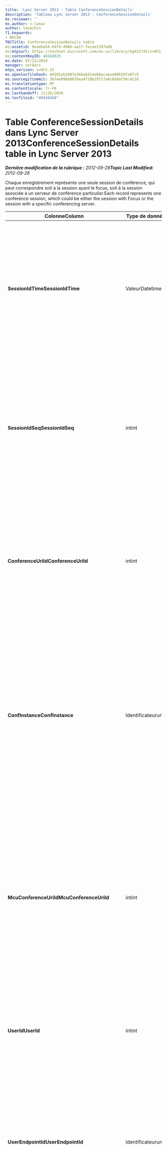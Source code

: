 ```yaml
---
title: 'Lync Server 2013 : Table ConferenceSessionDetails'
description: 'Tableau Lync Server 2013 : ConferenceSessionDetails'
ms.reviewer: ''
ms.author: v-lanac
author: lanachin
f1.keywords:
- NOCSH
TOCTitle: ConferenceSessionDetails table
ms:assetid: 9eae6a54-69fd-4966-aa17-7ecee1297ad8
ms:mtpsurl: https://technet.microsoft.com/en-us/library/Gg412741(v=OCS.15)
ms:contentKeyID: 48184925
ms.date: 07/23/2014
manager: serdars
mtps_version: v=OCS.15
ms.openlocfilehash: 0d101eb1607e366ab814e60acaeee80820fe87c5
ms.sourcegitcommit: 36fee89bb887bea4f18b19f17a8c69daf5bc423d
ms.translationtype: MT
ms.contentlocale: fr-FR
ms.lasthandoff: 11/26/2020
ms.locfileid: "49434416"
---
```

# <a name="conferencesessiondetails-table-in-lync-server-2013"></a><span data-ttu-id="a89bb-103">Table ConferenceSessionDetails dans Lync Server 2013</span><span class="sxs-lookup"><span data-stu-id="a89bb-103">ConferenceSessionDetails table in Lync Server 2013</span></span>

<div data-xmlns="http://www.w3.org/1999/xhtml">

<div class="topic" data-xmlns="http://www.w3.org/1999/xhtml" data-msxsl="urn:schemas-microsoft-com:xslt" data-cs="https://msdn.microsoft.com/">

<div data-asp="https://msdn2.microsoft.com/asp">



</div>

<div id="mainSection">

<div id="mainBody"><span data-ttu-id="a89bb-104">

<span> </span></span><span class="sxs-lookup"><span data-stu-id="a89bb-104">

<span> </span></span></span>

<span data-ttu-id="a89bb-105">_**Dernière modification de la rubrique :** 2012-09-28_</span><span class="sxs-lookup"><span data-stu-id="a89bb-105">_**Topic Last Modified:** 2012-09-28_</span></span>

<span data-ttu-id="a89bb-106">Chaque enregistrement représente une seule session de conférence, qui peut correspondre soit à la session ayant le focus, soit à la session associée à un serveur de conférence particulier.</span><span class="sxs-lookup"><span data-stu-id="a89bb-106">Each record represents one conference session, which could be either the session with Focus or the session with a specific conferencing server.</span></span>


<table>
<colgroup>
<col style="width: 25%" />
<col style="width: 25%" />
<col style="width: 25%" />
<col style="width: 25%" />
</colgroup>
<thead>
<tr class="header">
<th><span data-ttu-id="a89bb-107">Colonne</span><span class="sxs-lookup"><span data-stu-id="a89bb-107">Column</span></span></th>
<th><span data-ttu-id="a89bb-108">Type de données</span><span class="sxs-lookup"><span data-stu-id="a89bb-108">Data Type</span></span></th>
<th><span data-ttu-id="a89bb-109">Clé/Index</span><span class="sxs-lookup"><span data-stu-id="a89bb-109">Key/Index</span></span></th>
<th><span data-ttu-id="a89bb-110">Détails</span><span class="sxs-lookup"><span data-stu-id="a89bb-110">Details</span></span></th>
</tr>
</thead>
<tbody>
<tr class="odd">
<td><p><span data-ttu-id="a89bb-111"><strong>SessionIdTime</strong></span><span class="sxs-lookup"><span data-stu-id="a89bb-111"><strong>SessionIdTime</strong></span></span></p></td>
<td><p><span data-ttu-id="a89bb-112">Valeur</span><span class="sxs-lookup"><span data-stu-id="a89bb-112">Datetime</span></span></p></td>
<td><p><span data-ttu-id="a89bb-113">Etranger principal</span><span class="sxs-lookup"><span data-stu-id="a89bb-113">Primary, Foreign</span></span></p></td>
<td><p><span data-ttu-id="a89bb-114">Durée de la demande de session ; utilisé conjointement avec <strong>SessionIdSeq</strong> pour identifier de manière unique une session de conférence.</span><span class="sxs-lookup"><span data-stu-id="a89bb-114">Time of session request; used in conjunction with <strong>SessionIdSeq</strong> to uniquely identify a conference session.</span></span> <span data-ttu-id="a89bb-115">Pour plus d’informations, voir le <a href="lync-server-2013-dialogs-table.md">tableau des boîtes de dialogue dans Lync Server 2013</a> .</span><span class="sxs-lookup"><span data-stu-id="a89bb-115">See the <a href="lync-server-2013-dialogs-table.md">Dialogs table in Lync Server 2013</a> for more information.</span></span></p></td>
</tr>
<tr class="even">
<td><p><span data-ttu-id="a89bb-116"><strong>SessionIdSeq</strong></span><span class="sxs-lookup"><span data-stu-id="a89bb-116"><strong>SessionIdSeq</strong></span></span></p></td>
<td><p><span data-ttu-id="a89bb-117">int</span><span class="sxs-lookup"><span data-stu-id="a89bb-117">int</span></span></p></td>
<td><p><span data-ttu-id="a89bb-118">Etranger principal</span><span class="sxs-lookup"><span data-stu-id="a89bb-118">Primary, Foreign</span></span></p></td>
<td><p><span data-ttu-id="a89bb-119">IDENTIFIant de la session.</span><span class="sxs-lookup"><span data-stu-id="a89bb-119">ID number to identify the session.</span></span> <span data-ttu-id="a89bb-120">Utilisé conjointement avec <strong>SessionIdTime</strong> pour identifier de manière unique une session de conférence.</span><span class="sxs-lookup"><span data-stu-id="a89bb-120">Used in conjunction with <strong>SessionIdTime</strong> to uniquely identify a conference session.</span></span> <span data-ttu-id="a89bb-121">Pour plus d’informations, voir le <a href="lync-server-2013-dialogs-table.md">tableau des boîtes de dialogue dans Lync Server 2013</a> .</span><span class="sxs-lookup"><span data-stu-id="a89bb-121">See the <a href="lync-server-2013-dialogs-table.md">Dialogs table in Lync Server 2013</a> for more information.</span></span> *</p></td>
</tr>
<tr class="odd">
<td><p><span data-ttu-id="a89bb-122"><strong>ConferenceUriId</strong></span><span class="sxs-lookup"><span data-stu-id="a89bb-122"><strong>ConferenceUriId</strong></span></span></p></td>
<td><p><span data-ttu-id="a89bb-123">int</span><span class="sxs-lookup"><span data-stu-id="a89bb-123">int</span></span></p></td>
<td><p><span data-ttu-id="a89bb-124">Externes</span><span class="sxs-lookup"><span data-stu-id="a89bb-124">Foreign</span></span></p></td>
<td><p><span data-ttu-id="a89bb-125">URI de conférence Focus liée à cette session.</span><span class="sxs-lookup"><span data-stu-id="a89bb-125">Focus conference URI related to this session.</span></span> <span data-ttu-id="a89bb-126">Pour plus d’informations, voir la <a href="lync-server-2013-conferenceuris-table.md">table ConferenceUris dans Lync Server 2013</a> .</span><span class="sxs-lookup"><span data-stu-id="a89bb-126">See the <a href="lync-server-2013-conferenceuris-table.md">ConferenceUris table in Lync Server 2013</a> for more information.</span></span> <span data-ttu-id="a89bb-127">Cet URI est un URI de conférence en fonction du focus.</span><span class="sxs-lookup"><span data-stu-id="a89bb-127">This URI is a Focus-based conference URI.</span></span></p></td>
</tr>
<tr class="even">
<td><p><span data-ttu-id="a89bb-128"><strong>ConfInstance</strong></span><span class="sxs-lookup"><span data-stu-id="a89bb-128"><strong>ConfInstance</strong></span></span></p></td>
<td><p><span data-ttu-id="a89bb-129">Identificateur</span><span class="sxs-lookup"><span data-stu-id="a89bb-129">uniqueIdentifier</span></span></p></td>
<td></td>
<td><p><span data-ttu-id="a89bb-130">Identificateur qui différencie les instances des conférences périodiques.</span><span class="sxs-lookup"><span data-stu-id="a89bb-130">Identifier that differentiates between instances of recurring conferences.</span></span> <span data-ttu-id="a89bb-131">Chaque instance de conférence périodique a le même ConferenceURI mais une valeur ConfInstance différente.</span><span class="sxs-lookup"><span data-stu-id="a89bb-131">Each recurring conference instance has the same ConferenceURI but a different ConfInstance value.</span></span></p>
<p><span data-ttu-id="a89bb-132">Ce champ a été présenté dans Microsoft Lync Server 2013.</span><span class="sxs-lookup"><span data-stu-id="a89bb-132">This field was introduced in Microsoft Lync Server 2013.</span></span></p></td>
</tr>
<tr class="odd">
<td><p><span data-ttu-id="a89bb-133"><strong>McuConferenceUriId</strong></span><span class="sxs-lookup"><span data-stu-id="a89bb-133"><strong>McuConferenceUriId</strong></span></span></p></td>
<td><p><span data-ttu-id="a89bb-134">int</span><span class="sxs-lookup"><span data-stu-id="a89bb-134">int</span></span></p></td>
<td><p><span data-ttu-id="a89bb-135">Externes</span><span class="sxs-lookup"><span data-stu-id="a89bb-135">Foreign</span></span></p></td>
<td><p><span data-ttu-id="a89bb-136">URI de la Conférence Server Conferencing liée à cette session.</span><span class="sxs-lookup"><span data-stu-id="a89bb-136">Conferencing server conference URI related to this session.</span></span> <span data-ttu-id="a89bb-137">Pour plus d’informations, voir la <a href="lync-server-2013-conferenceuris-table.md">table ConferenceUris dans Lync Server 2013</a> .</span><span class="sxs-lookup"><span data-stu-id="a89bb-137">See the <a href="lync-server-2013-conferenceuris-table.md">ConferenceUris table in Lync Server 2013</a> for more information.</span></span> <span data-ttu-id="a89bb-138">Cet URI est l’URI de conférence basée sur le serveur de conférence.</span><span class="sxs-lookup"><span data-stu-id="a89bb-138">This URI is the conferencing server-based conference URI.</span></span> <span data-ttu-id="a89bb-139">Pour les sessions de conférence au focus, cette colonne a la valeur null.</span><span class="sxs-lookup"><span data-stu-id="a89bb-139">For Focus conference sessions, this column will be null.</span></span></p></td>
</tr>
<tr class="even">
<td><p><span data-ttu-id="a89bb-140"><strong>UserId</strong></span><span class="sxs-lookup"><span data-stu-id="a89bb-140"><strong>UserId</strong></span></span></p></td>
<td><p><span data-ttu-id="a89bb-141">int</span><span class="sxs-lookup"><span data-stu-id="a89bb-141">int</span></span></p></td>
<td><p><span data-ttu-id="a89bb-142">Externes</span><span class="sxs-lookup"><span data-stu-id="a89bb-142">Foreign</span></span></p></td>
<td><p><span data-ttu-id="a89bb-143">ID d’un utilisateur dans la session de conférence.</span><span class="sxs-lookup"><span data-stu-id="a89bb-143">ID of one user in the conference session.</span></span> <span data-ttu-id="a89bb-144">Pour plus d’informations, consultez le <a href="lync-server-2013-users-table.md">tableau utilisateurs dans Lync Server 2013</a> .</span><span class="sxs-lookup"><span data-stu-id="a89bb-144">See the <a href="lync-server-2013-users-table.md">Users table in Lync Server 2013</a> for more information.</span></span></p></td>
</tr>
<tr class="odd">
<td><p><span data-ttu-id="a89bb-145"><strong>UserEndpointId</strong></span><span class="sxs-lookup"><span data-stu-id="a89bb-145"><strong>UserEndpointId</strong></span></span></p></td>
<td><p><span data-ttu-id="a89bb-146">identificateur</span><span class="sxs-lookup"><span data-stu-id="a89bb-146">uniqueidentifier</span></span></p></td>
<td></td>
<td><p><span data-ttu-id="a89bb-147">GUID permettant d’identifier l’instance de point de terminaison.</span><span class="sxs-lookup"><span data-stu-id="a89bb-147">A GUID to identify the instance of endpoint.</span></span> <span data-ttu-id="a89bb-148">Par exemple, si un utilisateur ouvre une session sur d’autres ordinateurs avec le même compte, chaque ordinateur aura un ID de point de terminaison différent.</span><span class="sxs-lookup"><span data-stu-id="a89bb-148">For example, if one user logs on to different machines with the same account, then each machine will have a different endpoint ID.</span></span></p></td>
</tr>
<tr class="even">
<td><p><span data-ttu-id="a89bb-149"><strong>OnBehalfOfId</strong></span><span class="sxs-lookup"><span data-stu-id="a89bb-149"><strong>OnBehalfOfId</strong></span></span></p></td>
<td><p><span data-ttu-id="a89bb-150">int</span><span class="sxs-lookup"><span data-stu-id="a89bb-150">int</span></span></p></td>
<td><p><span data-ttu-id="a89bb-151">Externes</span><span class="sxs-lookup"><span data-stu-id="a89bb-151">Foreign</span></span></p></td>
<td><p><span data-ttu-id="a89bb-152">Indique l’IDENTIFIant de l’utilisateur pour lequel l’appelant a son nom.</span><span class="sxs-lookup"><span data-stu-id="a89bb-152">Indicates the ID of the user of who the caller is on behalf.</span></span> <span data-ttu-id="a89bb-153">Pour plus d’informations, consultez le <a href="lync-server-2013-users-table.md">tableau utilisateurs dans Lync Server 2013</a> .</span><span class="sxs-lookup"><span data-stu-id="a89bb-153">See the <a href="lync-server-2013-users-table.md">Users table in Lync Server 2013</a> for more information.</span></span></p></td>
</tr>
<tr class="odd">
<td><p><span data-ttu-id="a89bb-154"><strong>ReferredById</strong></span><span class="sxs-lookup"><span data-stu-id="a89bb-154"><strong>ReferredById</strong></span></span></p></td>
<td><p><span data-ttu-id="a89bb-155">int</span><span class="sxs-lookup"><span data-stu-id="a89bb-155">int</span></span></p></td>
<td><p><span data-ttu-id="a89bb-156">Externes</span><span class="sxs-lookup"><span data-stu-id="a89bb-156">Foreign</span></span></p></td>
<td><p><span data-ttu-id="a89bb-157">ID de l’utilisateur avec lequel l’appel est soumis.</span><span class="sxs-lookup"><span data-stu-id="a89bb-157">ID of the user by who the call is referred.</span></span> <span data-ttu-id="a89bb-158">Pour plus d’informations, consultez le <a href="lync-server-2013-users-table.md">tableau utilisateurs dans Lync Server 2013</a> .</span><span class="sxs-lookup"><span data-stu-id="a89bb-158">See the <a href="lync-server-2013-users-table.md">Users table in Lync Server 2013</a> for more information.</span></span></p></td>
</tr>
<tr class="even">
<td><p><span data-ttu-id="a89bb-159"><strong>UserClientVersionId</strong></span><span class="sxs-lookup"><span data-stu-id="a89bb-159"><strong>UserClientVersionId</strong></span></span></p></td>
<td><p><span data-ttu-id="a89bb-160">int</span><span class="sxs-lookup"><span data-stu-id="a89bb-160">int</span></span></p></td>
<td><p><span data-ttu-id="a89bb-161">Externes</span><span class="sxs-lookup"><span data-stu-id="a89bb-161">Foreign</span></span></p></td>
<td><p><span data-ttu-id="a89bb-162">Version du client utilisée par l’utilisateur de la Conférence.</span><span class="sxs-lookup"><span data-stu-id="a89bb-162">Client version used by the conference user.</span></span> <span data-ttu-id="a89bb-163">Pour plus d’informations, voir la <a href="lync-server-2013-clientversions-table.md">table ClientVersions dans Lync Server 2013</a> .</span><span class="sxs-lookup"><span data-stu-id="a89bb-163">See the <a href="lync-server-2013-clientversions-table.md">ClientVersions table in Lync Server 2013</a> for more information.</span></span></p></td>
</tr>
<tr class="odd">
<td><p><span data-ttu-id="a89bb-164"><strong>ConfClientVersionId</strong></span><span class="sxs-lookup"><span data-stu-id="a89bb-164"><strong>ConfClientVersionId</strong></span></span></p></td>
<td><p><span data-ttu-id="a89bb-165">int</span><span class="sxs-lookup"><span data-stu-id="a89bb-165">int</span></span></p></td>
<td><p><span data-ttu-id="a89bb-166">Externes</span><span class="sxs-lookup"><span data-stu-id="a89bb-166">Foreign</span></span></p></td>
<td><p><span data-ttu-id="a89bb-167">Version du client utilisée par le serveur de conférence.</span><span class="sxs-lookup"><span data-stu-id="a89bb-167">Client version used by the conference server.</span></span> <span data-ttu-id="a89bb-168">Pour plus d’informations, voir la <a href="lync-server-2013-clientversions-table.md">table ClientVersions dans Lync Server 2013</a> .</span><span class="sxs-lookup"><span data-stu-id="a89bb-168">See the <a href="lync-server-2013-clientversions-table.md">ClientVersions table in Lync Server 2013</a> for more information.</span></span></p></td>
</tr>
<tr class="even">
<td><p><span data-ttu-id="a89bb-169"><strong>ReplaceDialogIdTime</strong></span><span class="sxs-lookup"><span data-stu-id="a89bb-169"><strong>ReplaceDialogIdTime</strong></span></span></p></td>
<td><p><span data-ttu-id="a89bb-170">DateHeure</span><span class="sxs-lookup"><span data-stu-id="a89bb-170">datetime</span></span></p></td>
<td><p><span data-ttu-id="a89bb-171">Externes</span><span class="sxs-lookup"><span data-stu-id="a89bb-171">Foreign</span></span></p></td>
<td><p><span data-ttu-id="a89bb-172">Numéro d’identification identifiant la boîte de dialogue qui a été remplacée par la session actuelle.</span><span class="sxs-lookup"><span data-stu-id="a89bb-172">ID number to identify the dialog which was replaced by current session.</span></span> <span data-ttu-id="a89bb-173">Pour plus d’informations, voir le <a href="lync-server-2013-dialogs-table.md">tableau des boîtes de dialogue dans Lync Server 2013</a> .</span><span class="sxs-lookup"><span data-stu-id="a89bb-173">See the <a href="lync-server-2013-dialogs-table.md">Dialogs table in Lync Server 2013</a> for more information.</span></span></p></td>
</tr>
<tr class="odd">
<td><p><span data-ttu-id="a89bb-174"><strong>ReplaceDialogIdSeq</strong></span><span class="sxs-lookup"><span data-stu-id="a89bb-174"><strong>ReplaceDialogIdSeq</strong></span></span></p></td>
<td><p><span data-ttu-id="a89bb-175">int</span><span class="sxs-lookup"><span data-stu-id="a89bb-175">int</span></span></p></td>
<td><p><span data-ttu-id="a89bb-176">Externes</span><span class="sxs-lookup"><span data-stu-id="a89bb-176">Foreign</span></span></p></td>
<td><p><span data-ttu-id="a89bb-177">IDENTIFIant de la session.</span><span class="sxs-lookup"><span data-stu-id="a89bb-177">ID number to identify the session.</span></span> <span data-ttu-id="a89bb-178">Utilisé conjointement avec <strong>ReplacesDialogIdTime</strong> pour identifier de manière unique une session qui est remplacée par cette session.</span><span class="sxs-lookup"><span data-stu-id="a89bb-178">Used in conjunction with <strong>ReplacesDialogIdTime</strong> to uniquely identify a session that is replaced by this session.</span></span> <span data-ttu-id="a89bb-179">Pour plus d’informations, voir le <a href="lync-server-2013-dialogs-table.md">tableau des boîtes de dialogue dans Lync Server 2013</a> .</span><span class="sxs-lookup"><span data-stu-id="a89bb-179">See the <a href="lync-server-2013-dialogs-table.md">Dialogs table in Lync Server 2013</a> for more information.</span></span></p></td>
</tr>
<tr class="even">
<td><p><span data-ttu-id="a89bb-180"><strong>IsStartedByConfServer</strong></span><span class="sxs-lookup"><span data-stu-id="a89bb-180"><strong>IsStartedByConfServer</strong></span></span></p></td>
<td><p><span data-ttu-id="a89bb-181">bit</span><span class="sxs-lookup"><span data-stu-id="a89bb-181">bit</span></span></p></td>
<td></td>
<td><p><span data-ttu-id="a89bb-182">Indique si la session a démarré par le serveur de conférence.</span><span class="sxs-lookup"><span data-stu-id="a89bb-182">Indicates if the session started by the conferencing Server.</span></span></p></td>
</tr>
<tr class="odd">
<td><p><span data-ttu-id="a89bb-183"><strong>IsEndedByConfServer</strong></span><span class="sxs-lookup"><span data-stu-id="a89bb-183"><strong>IsEndedByConfServer</strong></span></span></p></td>
<td><p><span data-ttu-id="a89bb-184">bit</span><span class="sxs-lookup"><span data-stu-id="a89bb-184">bit</span></span></p></td>
<td></td>
<td><p><span data-ttu-id="a89bb-185">Indique si la session a été terminée par le serveur de conférence.</span><span class="sxs-lookup"><span data-stu-id="a89bb-185">Indicates if the session ended by the conferencing server.</span></span></p></td>
</tr>
<tr class="even">
<td><p><span data-ttu-id="a89bb-186"><strong>IsUserInternal</strong></span><span class="sxs-lookup"><span data-stu-id="a89bb-186"><strong>IsUserInternal</strong></span></span></p></td>
<td><p><span data-ttu-id="a89bb-187">bit</span><span class="sxs-lookup"><span data-stu-id="a89bb-187">bit</span></span></p></td>
<td></td>
<td><p><span data-ttu-id="a89bb-188">Si l’utilisateur est connecté à partir d’un emplacement interne ou non.</span><span class="sxs-lookup"><span data-stu-id="a89bb-188">Whether user is logged on from internal or not.</span></span></p></td>
</tr>
<tr class="odd">
<td><p><span data-ttu-id="a89bb-189"><strong>ResponseCode</strong></span><span class="sxs-lookup"><span data-stu-id="a89bb-189"><strong>ResponseCode</strong></span></span></p></td>
<td><p><span data-ttu-id="a89bb-190">int</span><span class="sxs-lookup"><span data-stu-id="a89bb-190">int</span></span></p></td>
<td></td>
<td><p><span data-ttu-id="a89bb-191">Code de réponse SIP (Session Initiation Protocol) à l’invitation à la session.</span><span class="sxs-lookup"><span data-stu-id="a89bb-191">Session Initiation Protocol (SIP) response code to the session invitation.</span></span> <span data-ttu-id="a89bb-192">Ce champ est généralement rempli par des données générées à partir du message d’invitation initial dans la session.</span><span class="sxs-lookup"><span data-stu-id="a89bb-192">This field is typically populated by data generated from the initial INVITE message in the session.</span></span> <span data-ttu-id="a89bb-193">S’il n’y a pas de message d’invitation, le champ est peuplé de la date et de l’heure du premier message SIP approprié (BYE, annuler, MESSAGE ou informations).</span><span class="sxs-lookup"><span data-stu-id="a89bb-193">If there is no INVITE message then the field is populated with the date and time of the first relevant SIP message (BYE, CANCEL, MESSAGE, or INFO).</span></span></p></td>
</tr>
<tr class="even">
<td><p><span data-ttu-id="a89bb-194"><strong>DiagnosticId</strong></span><span class="sxs-lookup"><span data-stu-id="a89bb-194"><strong>DiagnosticId</strong></span></span></p></td>
<td><p><span data-ttu-id="a89bb-195">int</span><span class="sxs-lookup"><span data-stu-id="a89bb-195">int</span></span></p></td>
<td></td>
<td><p><span data-ttu-id="a89bb-196">ID de diagnostic capturé à partir de l’en-tête SIP.</span><span class="sxs-lookup"><span data-stu-id="a89bb-196">Diagnostic ID captured from SIP header.</span></span></p></td>
</tr>
<tr class="odd">
<td><p><span data-ttu-id="a89bb-197"><strong>ServerId</strong></span><span class="sxs-lookup"><span data-stu-id="a89bb-197"><strong>ServerId</strong></span></span></p></td>
<td><p><span data-ttu-id="a89bb-198">int</span><span class="sxs-lookup"><span data-stu-id="a89bb-198">int</span></span></p></td>
<td><p><span data-ttu-id="a89bb-199">Externes</span><span class="sxs-lookup"><span data-stu-id="a89bb-199">Foreign</span></span></p></td>
<td><p><span data-ttu-id="a89bb-200">ID du serveur frontal utilisé pour cette session.</span><span class="sxs-lookup"><span data-stu-id="a89bb-200">ID of the front-end server used for this session.</span></span> <span data-ttu-id="a89bb-201">Pour plus d’informations, voir le <a href="lync-server-2013-servers-table.md">tableau des serveurs dans Lync Server 2013</a> .</span><span class="sxs-lookup"><span data-stu-id="a89bb-201">See the <a href="lync-server-2013-servers-table.md">Servers table in Lync Server 2013</a> for more information.</span></span></p></td>
</tr>
<tr class="even">
<td><p><span data-ttu-id="a89bb-202"><strong>PoolId</strong></span><span class="sxs-lookup"><span data-stu-id="a89bb-202"><strong>PoolId</strong></span></span></p></td>
<td><p><span data-ttu-id="a89bb-203">int</span><span class="sxs-lookup"><span data-stu-id="a89bb-203">int</span></span></p></td>
<td><p><span data-ttu-id="a89bb-204">Externes</span><span class="sxs-lookup"><span data-stu-id="a89bb-204">Foreign</span></span></p></td>
<td><p><span data-ttu-id="a89bb-205">ID du pool dans lequel la session a été capturée.</span><span class="sxs-lookup"><span data-stu-id="a89bb-205">ID of the pool in which the session was captured.</span></span> <span data-ttu-id="a89bb-206">Pour plus d’informations, voir la <a href="lync-server-2013-pools-table.md">table pools dans Lync Server 2013</a> .</span><span class="sxs-lookup"><span data-stu-id="a89bb-206">See the <a href="lync-server-2013-pools-table.md">Pools table in Lync Server 2013</a> for more information.</span></span></p></td>
</tr>
<tr class="odd">
<td><p><span data-ttu-id="a89bb-207"><strong>MediationServerId</strong></span><span class="sxs-lookup"><span data-stu-id="a89bb-207"><strong>MediationServerId</strong></span></span></p></td>
<td><p><span data-ttu-id="a89bb-208">int</span><span class="sxs-lookup"><span data-stu-id="a89bb-208">int</span></span></p></td>
<td><p><span data-ttu-id="a89bb-209">Externes</span><span class="sxs-lookup"><span data-stu-id="a89bb-209">Foreign</span></span></p></td>
<td><p><span data-ttu-id="a89bb-210">Serveur de médiation utilisé par l’appel.</span><span class="sxs-lookup"><span data-stu-id="a89bb-210">The Mediation Server the call is using.</span></span> <span data-ttu-id="a89bb-211">Pour plus d’informations, voir la <a href="lync-server-2013-mediationservers-table.md">table MediationServers dans Lync Server 2013</a> .</span><span class="sxs-lookup"><span data-stu-id="a89bb-211">See the <a href="lync-server-2013-mediationservers-table.md">MediationServers table in Lync Server 2013</a> for more information.</span></span></p></td>
</tr>
<tr class="even">
<td><p><span data-ttu-id="a89bb-212"><strong>GatewayId</strong></span><span class="sxs-lookup"><span data-stu-id="a89bb-212"><strong>GatewayId</strong></span></span></p></td>
<td><p><span data-ttu-id="a89bb-213">int</span><span class="sxs-lookup"><span data-stu-id="a89bb-213">int</span></span></p></td>
<td><p><span data-ttu-id="a89bb-214">Externes</span><span class="sxs-lookup"><span data-stu-id="a89bb-214">Foreign</span></span></p></td>
<td><p><span data-ttu-id="a89bb-215">Passerelle utilisée par l’appel.</span><span class="sxs-lookup"><span data-stu-id="a89bb-215">The gateway the call is using.</span></span> <span data-ttu-id="a89bb-216">Pour plus d’informations, voir le <a href="lync-server-2013-gateways-table.md">tableau passerelles dans Lync Server 2013</a> .</span><span class="sxs-lookup"><span data-stu-id="a89bb-216">See the <a href="lync-server-2013-gateways-table.md">Gateways table in Lync Server 2013</a> for more information.</span></span></p></td>
</tr>
<tr class="odd">
<td><p><span data-ttu-id="a89bb-217"><strong>EdgeServerId</strong></span><span class="sxs-lookup"><span data-stu-id="a89bb-217"><strong>EdgeServerId</strong></span></span></p></td>
<td><p><span data-ttu-id="a89bb-218">int</span><span class="sxs-lookup"><span data-stu-id="a89bb-218">int</span></span></p></td>
<td><p><span data-ttu-id="a89bb-219">Externes</span><span class="sxs-lookup"><span data-stu-id="a89bb-219">Foreign</span></span></p></td>
<td><p><span data-ttu-id="a89bb-220">Serveur Edge utilisé par l’appel.</span><span class="sxs-lookup"><span data-stu-id="a89bb-220">The Edge Server the call is using.</span></span> <span data-ttu-id="a89bb-221">Pour plus d’informations, voir la <a href="lync-server-2013-edgeservers-table.md">table EdgeServers dans Lync Server 2013</a> .</span><span class="sxs-lookup"><span data-stu-id="a89bb-221">See the <a href="lync-server-2013-edgeservers-table.md">EdgeServers table in Lync Server 2013</a> for more information.</span></span></p></td>
</tr>
<tr class="even">
<td><p><span data-ttu-id="a89bb-222"><strong>ContentTypeId</strong></span><span class="sxs-lookup"><span data-stu-id="a89bb-222"><strong>ContentTypeId</strong></span></span></p></td>
<td><p><span data-ttu-id="a89bb-223">int</span><span class="sxs-lookup"><span data-stu-id="a89bb-223">int</span></span></p></td>
<td><p><span data-ttu-id="a89bb-224">Externes</span><span class="sxs-lookup"><span data-stu-id="a89bb-224">Foreign</span></span></p></td>
<td><p><span data-ttu-id="a89bb-225">Type de contenu utilisé dans la session.</span><span class="sxs-lookup"><span data-stu-id="a89bb-225">Content type used in the session.</span></span> <span data-ttu-id="a89bb-226">Pour plus d’informations, voir la <a href="lync-server-2013-contenttypes-table.md">table ContentTypes dans Lync Server 2013</a> .</span><span class="sxs-lookup"><span data-stu-id="a89bb-226">See the <a href="lync-server-2013-contenttypes-table.md">ContentTypes table in Lync Server 2013</a> for more information.</span></span></p></td>
</tr>
<tr class="odd">
<td><p><span data-ttu-id="a89bb-227"><strong>InviteTime</strong></span><span class="sxs-lookup"><span data-stu-id="a89bb-227"><strong>InviteTime</strong></span></span></p></td>
<td><p><span data-ttu-id="a89bb-228">DateHeure</span><span class="sxs-lookup"><span data-stu-id="a89bb-228">datetime</span></span></p></td>
<td></td>
<td><p><span data-ttu-id="a89bb-229">Heure de la première demande d’invitation.</span><span class="sxs-lookup"><span data-stu-id="a89bb-229">The time of the first INVITE request.</span></span> <span data-ttu-id="a89bb-230">Ce champ est généralement rempli par des données générées à partir du message d’invitation initial dans la session.</span><span class="sxs-lookup"><span data-stu-id="a89bb-230">This field is typically populated by data generated from the initial INVITE message in the session.</span></span> <span data-ttu-id="a89bb-231">S’il n’y a pas de message d’invitation, le champ est peuplé de la date et de l’heure du premier message SIP approprié (BYE, annuler, MESSAGE ou informations).</span><span class="sxs-lookup"><span data-stu-id="a89bb-231">If there is no INVITE message then the field is populated with the date and time of the first relevant SIP message (BYE, CANCEL, MESSAGE, or INFO).</span></span></p></td>
</tr>
<tr class="even">
<td><p><span data-ttu-id="a89bb-232"><strong>ResponseTime</strong></span><span class="sxs-lookup"><span data-stu-id="a89bb-232"><strong>ResponseTime</strong></span></span></p></td>
<td><p><span data-ttu-id="a89bb-233">DateHeure</span><span class="sxs-lookup"><span data-stu-id="a89bb-233">datetime</span></span></p></td>
<td></td>
<td><p><span data-ttu-id="a89bb-234">Heure de la première réponse SIP.</span><span class="sxs-lookup"><span data-stu-id="a89bb-234">Time of the first SIP RESPONSE.</span></span> <span data-ttu-id="a89bb-235">Ce champ est généralement rempli par des données générées à partir du message d’invitation initial dans la session.</span><span class="sxs-lookup"><span data-stu-id="a89bb-235">This field is typically populated by data generated from the initial INVITE message in the session.</span></span> <span data-ttu-id="a89bb-236">S’il n’y a pas de message d’invitation, le champ est peuplé de la date et de l’heure du premier message SIP approprié (BYE, annuler, MESSAGE ou informations).</span><span class="sxs-lookup"><span data-stu-id="a89bb-236">If there is no INVITE message then the field is populated with the date and time of the first relevant SIP message (BYE, CANCEL, MESSAGE, or INFO).</span></span></p></td>
</tr>
<tr class="odd">
<td><p><span data-ttu-id="a89bb-237"><strong>SessionEndTime</strong></span><span class="sxs-lookup"><span data-stu-id="a89bb-237"><strong>SessionEndTime</strong></span></span></p></td>
<td><p><span data-ttu-id="a89bb-238">DateHeure</span><span class="sxs-lookup"><span data-stu-id="a89bb-238">datetime</span></span></p></td>
<td></td>
<td><p><span data-ttu-id="a89bb-239">Heure de fin de la session.</span><span class="sxs-lookup"><span data-stu-id="a89bb-239">The time when the session is ended.</span></span></p></td>
</tr>
<tr class="even">
<td><p><span data-ttu-id="a89bb-240"><strong>UriTypeId</strong></span><span class="sxs-lookup"><span data-stu-id="a89bb-240"><strong>UriTypeId</strong></span></span></p></td>
<td><p><span data-ttu-id="a89bb-241">tinyint</span><span class="sxs-lookup"><span data-stu-id="a89bb-241">tinyint</span></span></p></td>
<td><p><span data-ttu-id="a89bb-242">Externes</span><span class="sxs-lookup"><span data-stu-id="a89bb-242">Foreign</span></span></p></td>
<td><p><span data-ttu-id="a89bb-243">Contient la valeur du type d’URI MCU de la <a href="lync-server-2013-uritypes-table.md">table UriTypes dans Lync Server 2013</a>.</span><span class="sxs-lookup"><span data-stu-id="a89bb-243">Contains the MCU URI type value from the <a href="lync-server-2013-uritypes-table.md">UriTypes table in Lync Server 2013</a>.</span></span> <span data-ttu-id="a89bb-244">Ce champ permet d’améliorer les performances de requête.</span><span class="sxs-lookup"><span data-stu-id="a89bb-244">This field is used for improving query performance.</span></span></p>
<p><span data-ttu-id="a89bb-245">Ce champ a été présenté dans Microsoft Lync Server 2013.</span><span class="sxs-lookup"><span data-stu-id="a89bb-245">This field was introduced in Microsoft Lync Server 2013.</span></span></p></td>
</tr>
<tr class="odd">
<td><p><span data-ttu-id="a89bb-246"><strong>UserFlag</strong></span><span class="sxs-lookup"><span data-stu-id="a89bb-246"><strong>UserFlag</strong></span></span></p></td>
<td><p><span data-ttu-id="a89bb-247">type</span><span class="sxs-lookup"><span data-stu-id="a89bb-247">smallint</span></span></p></td>
<td></td>
<td><p><span data-ttu-id="a89bb-248">Un ensemble de bits indiquant les attributs de l’utilisateur.</span><span class="sxs-lookup"><span data-stu-id="a89bb-248">A bit set that indicates the user attributes.</span></span> <span data-ttu-id="a89bb-249">Les définitions d’attribut suivantes apparaissent :</span><span class="sxs-lookup"><span data-stu-id="a89bb-249">The following attribute definitions are listed:</span></span></p>
<ul>
<li><p><span data-ttu-id="a89bb-250">Intégré au téléphone de bureau-1</span><span class="sxs-lookup"><span data-stu-id="a89bb-250">Integrated with desktop phone - 1</span></span></p></li>
</ul></td>
</tr>
<tr class="even">
<td><p><span data-ttu-id="a89bb-251"><strong>CallFlag</strong></span><span class="sxs-lookup"><span data-stu-id="a89bb-251"><strong>CallFlag</strong></span></span></p></td>
<td><p><span data-ttu-id="a89bb-252">type</span><span class="sxs-lookup"><span data-stu-id="a89bb-252">smallint</span></span></p></td>
<td></td>
<td><p><span data-ttu-id="a89bb-253">Un ensemble de bits qui indique les attributs d’appel.</span><span class="sxs-lookup"><span data-stu-id="a89bb-253">A bit set that indicates the call attributes.</span></span> <span data-ttu-id="a89bb-254">Les définitions d’attribut suivantes apparaissent :</span><span class="sxs-lookup"><span data-stu-id="a89bb-254">The following attribute definitions are listed:</span></span></p>
<ul>
<li><p><span data-ttu-id="a89bb-255">Nouvelle tentative de session-1</span><span class="sxs-lookup"><span data-stu-id="a89bb-255">Retried Session - 1</span></span></p></li>
</ul></td>
</tr>
</tbody>
</table>


<span data-ttu-id="a89bb-256">\* Pour la plupart des sessions, SessionIdSeq aura la valeur 1.</span><span class="sxs-lookup"><span data-stu-id="a89bb-256">\* For most sessions, SessionIdSeq will have the value of 1.</span></span> <span data-ttu-id="a89bb-257">S’il s’agit d’une session à partir de la même heure, le SessionIdSeq de l’une sera 1, et ainsi de suite.</span><span class="sxs-lookup"><span data-stu-id="a89bb-257">If multiple sessions start at exactly the same time, the SessionIdSeq for one will be 1, for another will be 2, and so on.</span></span>

<span data-ttu-id="a89bb-258"></div>

<span> </span>

</div>

</div>

</span><span class="sxs-lookup"><span data-stu-id="a89bb-258"></div>

<span> </span>

</div>

</div>

</span></span></div>

